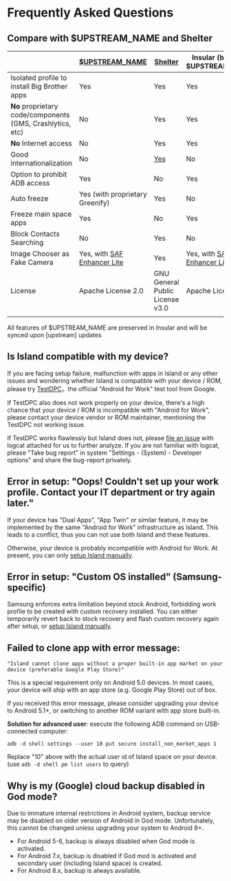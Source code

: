Frequently Asked Questions
==========================

Compare with $UPSTREAM_NAME and Shelter
---

|                                                            | [$UPSTREAM_NAME](https://github.com/oasisfeng/island.git)                         | [Shelter](https://github.com/PeterCxy/Shelter)                | Insular (based on $UPSTREAM_NAME)                                                 |
| ---------------------------------------------------------- | --------------------------------------------------------------------------------- | ------------------------------------------------------------- | --------------------------------------------------------------------------------- |
| Isolated profile to install Big Brother apps               | Yes                                                                               | Yes                                                           | Yes                                                                               |
| **No** proprietary code/components (GMS, Crashlytics, etc) | No                                                                                | Yes                                                           | Yes                                                                               |
| **No** Internet access                                     | No                                                                                | Yes                                                           | Yes                                                                               |
| Good internationalization                                  | No                                                                                | [Yes](https://weblate.typeblog.net/projects/shelter/shelter/) | No                                                                                |
| Option to prohibit ADB access                              | Yes                                                                               | No                                                            | Yes                                                                               |
| Auto freeze                                                | Yes (with proprietary Greenify)                                                   | Yes                                                           | No                                                                                |
| Freeze main space apps                                     | Yes                                                                               | No                                                            | Yes                                                                               |
| Block Contacts Searching                                   | No                                                                                | Yes                                                           | No                                                                                |
| Image Chooser as Fake Camera                               | Yes, with [SAF Enhancer Lite](https://github.com/fython-tools/DocUIProxy-Android) | Yes                                                           | Yes, with [SAF Enhancer Lite](https://github.com/fython-tools/DocUIProxy-Android) |
| License                                                    | Apache License 2.0                                                                | GNU General Public License v3.0                   | Apache License 2.0                                                                |
|                                                            |                                                                                   |                                                               |                                                                                   |

All features of $UPSTREAM_NAME are preserved in Insular and will be synced upon [upstream] updates

Is Island compatible with my device?
---

If you are facing setup failure, malfunction with apps in Island or any other issues and wondering whether Island is compatible with your device / ROM, please try [TestDPC](https://play.google.com/store/apps/details?id=com.afwsamples.testdpc)，the official "Android for Work" test tool from Google.

If TestDPC also does not work properly on your device, there's a high chance that your device / ROM is incompatible with "Android for Work", please contact your device vendor or ROM maintainer, mentioning the TestDPC not working issue.

If TestDPC works flawlessly but Island does not, please [file an issue](https://github.com/oasisfeng/island/issues) with logcat attached for us to further analyze. If you are not familiar with logcat, please "Take bug report" in system "Settings - (System) - Developer options" and share the bug-report privately.

Error in setup: "Oops! Couldn't set up your work profile. Contact your IT department or try again later."
---

  If your device has "Dual Apps", "App Twin" or similar feature, it may be implemented by the same "Android for Work" infrastructure as Island. This leads to a conflict, thus you can not use both Island and these features.

  Otherwise, your device is probably incompatible with Android for Work. At present, you can only [setup Island manually](/setup.md).

Error in setup: "Custom OS installed" (Samsung-specific)
---

  Samsung enforces extra limitation beyond stock Android, forbidding work profile to be created with custom recovery installed. You can either temporarily revert back to stock recovery and flash custom recovery again after setup, or [setup Island manually](/setup.md).

Failed to clone app with error message:
---

`"Island cannot clone apps without a proper built-in app market on your device (preferable Google Play Store)"`

  This is a special requirement only on Android 5.0 devices. In most cases, your device will ship with an app store (e.g. Google Play Store) out of box.

  If you received this error message, please consider upgrading your device to Android 5.1+, or switching to another ROM variant with app store built-in.

  **Solution for advanced user**: execute the following ADB command on USB-connected computer:

    adb -d shell settings --user 10 put secure install_non_market_apps 1

  Replace "10" above with the actual user id of Island space on your device. (use `adb -d shell pm list users` to query)

Why is my (Google) cloud backup disabled in God mode?
---

  Due to immature internal restrictions in Android system, backup service may be disabled on older version of Android in God mode. Unfortunately, this cannot be changed unless upgrading your system to Android 8+.

- For Android 5-6, backup is always disabled when God mode is activated.
- For Android 7.x, backup is disabled if God mod is activated and secondary user (including Island space) is created.
- For Android 8.x, backup is always available.
